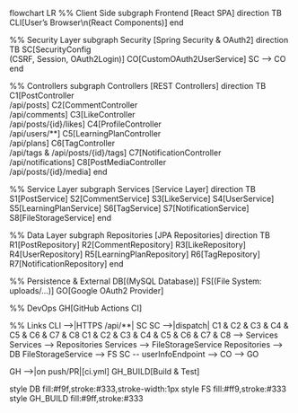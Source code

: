 flowchart LR
  %% Client Side
  subgraph Frontend [React SPA]
    direction TB
    CLI[User’s Browser\n(React Components)]
  end

  %% Security Layer
  subgraph Security [Spring Security & OAuth2]
    direction TB
    SC[SecurityConfig<br/>(CSRF, Session, OAuth2Login)] 
    CO[CustomOAuth2UserService]
    SC --> CO
  end

  %% Controllers
  subgraph Controllers [REST Controllers]
    direction TB
    C1[PostController<br/>/api/posts]
    C2[CommentController<br/>/api/comments]
    C3[LikeController<br/>/api/posts/{id}/likes]
    C4[ProfileController<br/>/api/users/**]
    C5[LearningPlanController<br/>/api/plans]
    C6[TagController<br/>/api/tags & /api/posts/{id}/tags]
    C7[NotificationController<br/>/api/notifications]
    C8[PostMediaController<br/>/api/posts/{id}/media]
  end

  %% Service Layer
  subgraph Services [Service Layer]
    direction TB
    S1[PostService]
    S2[CommentService]
    S3[LikeService]
    S4[UserService]
    S5[LearningPlanService]
    S6[TagService]
    S7[NotificationService]
    S8[FileStorageService]
  end

  %% Data Layer
  subgraph Repositories [JPA Repositories]
    direction TB
    R1[PostRepository]
    R2[CommentRepository]
    R3[LikeRepository]
    R4[UserRepository]
    R5[LearningPlanRepository]
    R6[TagRepository]
    R7[NotificationRepository]
  end

  %% Persistence & External
  DB[(MySQL Database)]
  FS[(File System: uploads/…)]
  GO[Google OAuth2 Provider]

  %% DevOps
  GH[GitHub Actions CI]

  %% Links
  CLI -->|HTTPS /api/**| SC
  SC -->|dispatch| C1 & C2 & C3 & C4 & C5 & C6 & C7 & C8
  C1 & C2 & C3 & C4 & C5 & C6 & C7 & C8 --> Services
  Services --> Repositories
  Services --> FileStorageService
  Repositories --> DB
  FileStorageService --> FS
  SC -- userInfoEndpoint --> CO --> GO

  GH -->|on push/PR|[ci.yml] GH_BUILD[Build & Test]

  style DB fill:#f9f,stroke:#333,stroke-width:1px
  style FS fill:#ff9,stroke:#333
  style GH_BUILD fill:#9ff,stroke:#333
